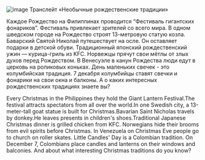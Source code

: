 ![image](https://user-images.githubusercontent.com/132228630/235520159-940472ef-aed9-4783-8ecc-b7b2c9d47007.png)
Транслейт «Необычные рождественские традиции»

Каждое Рождество на Филиппинах проводится “Фестиваль гигантских фонариков”. Фестиваль привлекает зрителей со всего мира. В одном шведском городе на Рождество строят 13-метровую статую козла. Баварский Святой Николай путешествует на осле. Он оставляет подарки в детской обуви. Традиционный японский рождественский ужин — курица-гриль из KFC. Норвежцы прячут свои мётлы от злых духов перед Рождеством. В Венесуэле в канун Рождества люди едут в церковь на роликовых коньках. День маленьких свечек - это колумбийская традиция. 7 декабря колумбийцы ставят свечки и фонарики на свои окна и балконы. А о каких интересных рождественских традициях знаете вы?

Every Christmas in the Philippines they hold the Giant Lantern Festival.The festival attracts spectators from all over the world.In one Swedish city, a 13-meter-tall goat statue is built for Christmas.Bavarian Saint Nicholas travels by donkey.He leaves presents in children's shoes.Traditional Japanese Christmas dinner is grilled chicken from KFC. Norwegians hide their brooms from evil spirits before Christmas. In Venezuela on Christmas Eve people go to church on roller skates. Little Candles' Day is a Colombian tradition. On December 7, Colombians place candles and lanterns on their windows and balconies. And about what interesting Christmas traditions do you know?
